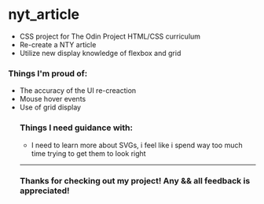 # nyt_article

- CSS project for The Odin Project HTML/CSS curriculum
- Re-create a NTY article
- Utilize new display knowledge of flexbox and grid

<h3> Things I'm proud of: </h3>

<ul>
 <li>The accuracy of the UI re-creaction</li>
 <li>Mouse hover events</li>
 <li>Use of grid display</li>

<h3> Things I need guidance with: </h3>

- I need to learn more about SVGs, i feel like i spend way too much time trying to get them to look right

-----------------------------

<h3>Thanks for checking out my project! Any && all feedback is appreciated!</h3>
